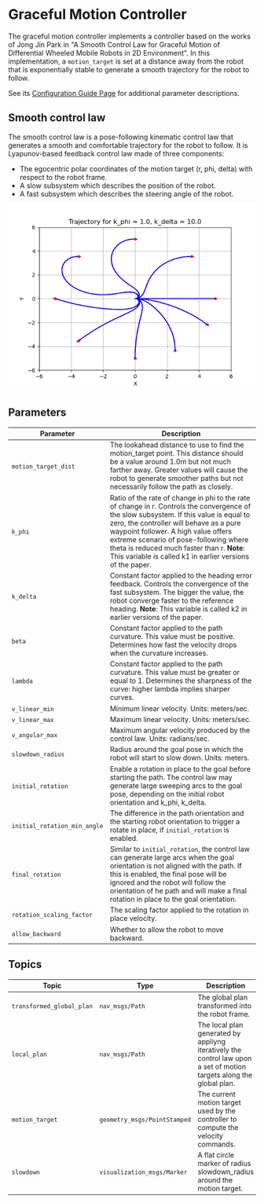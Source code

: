 # Graceful Motion Controller
The graceful motion controller implements a controller based on the works of Jong Jin Park in "A Smooth Control Law for Graceful Motion of Differential Wheeled Mobile Robots in 2D Environment". In this implementation, a `motion_target` is set at a distance away from the robot that is exponentially stable to generate a smooth trajectory for the robot to follow.

See its [Configuration Guide Page](https://docs.nav2.org/configuration/packages/configuring-graceful-motion-controller.html) for additional parameter descriptions.

## Smooth control law
The smooth control law is a pose-following kinematic control law that generates a smooth and comfortable trajectory for the robot to follow. It is Lyapunov-based feedback control law made of three components:
* The egocentric polar coordinates of the motion target (r, phi, delta) with respect to the robot frame.
* A slow subsystem which describes the position of the robot.
* A fast subsystem which describes the steering angle of the robot.

![Trajectories](./doc/trajectories.png)

## Parameters

| Parameter | Description |
|-----|----|
| `motion_target_dist` | The lookahead distance to use to find the motion_target point. This distance should be a value around 1.0m but not much farther away. Greater values will cause the robot to generate smoother paths but not necessarily follow the path as closely. |
| `k_phi` | Ratio of the rate of change in phi to the rate of change in r. Controls the convergence of the slow subsystem. If this value is equal to zero, the controller will behave as a pure waypoint follower. A high value offers extreme scenario of pose-following where theta is reduced much faster than r. **Note**: This variable is called k1 in earlier versions of the paper. |
| `k_delta` | Constant factor applied to the heading error feedback. Controls the convergence of the fast subsystem. The bigger the value, the robot converge faster to the reference heading. **Note**: This variable is called k2 in earlier versions of the paper. |
| `beta` | Constant factor applied to the path curvature. This value must be positive. Determines how fast the velocity drops when the curvature increases. |
| `lambda` | Constant factor applied to the path curvature. This value must be greater or equal to 1. Determines the sharpness of the curve: higher lambda implies sharper curves. |
| `v_linear_min` | Minimum linear velocity. Units: meters/sec. |
| `v_linear_max` | Maximum linear velocity. Units: meters/sec. |
| `v_angular_max` | Maximum angular velocity produced by the control law. Units: radians/sec. |
| `slowdown_radius` | Radius around the goal pose in which the robot will start to slow down. Units: meters. |
| `initial_rotation` | Enable a rotation in place to the goal before starting the path. The control law may generate large sweeping arcs to the goal pose, depending on the initial robot orientation and k_phi, k_delta. |
| `initial_rotation_min_angle` | The difference in the path orientation and the starting robot orientation to trigger a rotate in place, if `initial_rotation` is enabled. |
| `final_rotation` | Similar to `initial_rotation`, the control law can generate large arcs when the goal orientation is not aligned with the path. If this is enabled, the final pose will be ignored and the robot will follow the orientation of he path and will make a final rotation in place to the goal orientation. |
| `rotation_scaling_factor` | The scaling factor applied to the rotation in place velocity. |
| `allow_backward` | Whether to allow the robot to move backward. |

## Topics

| Topic  | Type | Description |
|-----|----|----|
| `transformed_global_plan`  | `nav_msgs/Path` | The global plan transformed into the robot frame. |
| `local_plan`  | `nav_msgs/Path` | The local plan generated by appliyng iteratively the control law upon a set of motion targets along the global plan. |
| `motion_target`  | `geometry_msgs/PointStamped` | The current motion target used by the controller to compute the velocity commands. |
| `slowdown`  | `visualization_msgs/Marker` | A flat circle marker of radius slowdown_radius around the motion target. |
